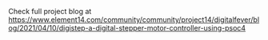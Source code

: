 Check full project blog at https://www.element14.com/community/community/project14/digitalfever/blog/2021/04/10/digistep-a-digital-stepper-motor-controller-using-psoc4